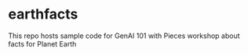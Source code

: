 # earthfacts
This repo hosts sample code for GenAI 101 with Pieces workshop about facts for Planet Earth
